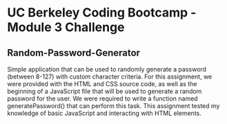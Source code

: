 # UC Berkeley Coding Bootcamp - Module 3 Challenge
## Random-Password-Generator
Simple application that can be used to randomly generate a password (between 8-127) with custom character criteria. For this assignment, we were provided with the HTML and CSS source code, as well as the beginning of a JavaScript file that will be used to generate a random password for the user. We were required to write a function named generatePassword() that can perform this task. This assignment tested my knowledge of basic JavaScript and interacting with HTML elements.